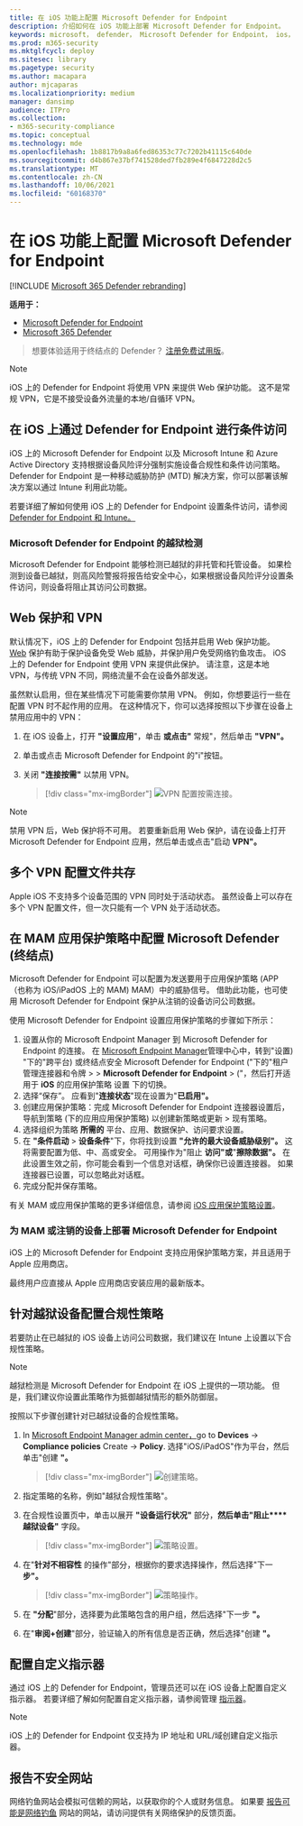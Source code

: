 ```yaml
---
title: 在 iOS 功能上配置 Microsoft Defender for Endpoint
description: 介绍如何在 iOS 功能上部署 Microsoft Defender for Endpoint。
keywords: microsoft， defender， Microsoft Defender for Endpoint， ios， 配置， 功能， ios
ms.prod: m365-security
ms.mktglfcycl: deploy
ms.sitesec: library
ms.pagetype: security
ms.author: macapara
author: mjcaparas
ms.localizationpriority: medium
manager: dansimp
audience: ITPro
ms.collection:
- m365-security-compliance
ms.topic: conceptual
ms.technology: mde
ms.openlocfilehash: 1b8817b9a8a6fed86353c77c7202b41115c640de
ms.sourcegitcommit: d4b867e37bf741528ded7fb289e4f6847228d2c5
ms.translationtype: MT
ms.contentlocale: zh-CN
ms.lasthandoff: 10/06/2021
ms.locfileid: "60168370"
---
```

# <a name="configure-microsoft-defender-for-endpoint-on-ios-features"></a>在 iOS 功能上配置 Microsoft Defender for Endpoint

[!INCLUDE [Microsoft 365 Defender rebranding](../../includes/microsoft-defender.md)]

**适用于：**
- [Microsoft Defender for Endpoint](https://go.microsoft.com/fwlink/p/?linkid=2154037)
- [Microsoft 365 Defender](https://go.microsoft.com/fwlink/?linkid=2118804)

> 想要体验适用于终结点的 Defender？ [注册免费试用版](https://signup.microsoft.com/create-account/signup?products=7f379fee-c4f9-4278-b0a1-e4c8c2fcdf7e&ru=https://aka.ms/MDEp2OpenTrial?ocid=docs-wdatp-exposedapis-abovefoldlink)。

> [!NOTE]
> iOS 上的 Defender for Endpoint 将使用 VPN 来提供 Web 保护功能。 这不是常规 VPN，它是不接受设备外流量的本地/自循环 VPN。

## <a name="conditional-access-with-defender-for-endpoint-on-ios"></a>在 iOS 上通过 Defender for Endpoint 进行条件访问

iOS 上的 Microsoft Defender for Endpoint 以及 Microsoft Intune 和 Azure Active Directory 支持根据设备风险评分强制实施设备合规性和条件访问策略。 Defender for Endpoint 是一种移动威胁防护 (MTD) 解决方案，你可以部署该解决方案以通过 Intune 利用此功能。

若要详细了解如何使用 iOS 上的 Defender for Endpoint 设置条件访问，请参阅[Defender for Endpoint 和 Intune。](/mem/intune/protect/advanced-threat-protection)

### <a name="jailbreak-detection-by-microsoft-defender-for-endpoint"></a>Microsoft Defender for Endpoint 的越狱检测

Microsoft Defender for Endpoint 能够检测已越狱的非托管和托管设备。 如果检测到设备已越狱，则高风险警报将报告给安全中心，如果根据设备风险评分设置条件访问，则设备将阻止其访问公司数据。

## <a name="web-protection-and-vpn"></a>Web 保护和 VPN

默认情况下，iOS 上的 Defender for Endpoint 包括并启用 Web 保护功能。 [Web](web-protection-overview.md) 保护有助于保护设备免受 Web 威胁，并保护用户免受网络钓鱼攻击。 iOS 上的 Defender for Endpoint 使用 VPN 来提供此保护。 请注意，这是本地 VPN，与传统 VPN 不同，网络流量不会在设备外部发送。

虽然默认启用，但在某些情况下可能需要你禁用 VPN。 例如，你想要运行一些在配置 VPN 时不起作用的应用。 在这种情况下，你可以选择按照以下步骤在设备上禁用应用中的 VPN：

1. 在 iOS 设备上，打开 **"设置应用**"，单击 **或点击"** 常规"，然后单击 **"VPN"。**
1. 单击或点击 Microsoft Defender for Endpoint 的"i"按钮。
1. 关闭 **"连接按需"** 以禁用 VPN。

    > [!div class="mx-imgBorder"]
    > ![VPN 配置按需连接。](images/ios-vpn-config.png)

> [!NOTE]
> 禁用 VPN 后，Web 保护将不可用。 若要重新启用 Web 保护，请在设备上打开 Microsoft Defender for Endpoint 应用，然后单击或点击"启动 **VPN"。**

## <a name="co-existence-of-multiple-vpn-profiles"></a>多个 VPN 配置文件共存

Apple iOS 不支持多个设备范围的 VPN 同时处于活动状态。 虽然设备上可以存在多个 VPN 配置文件，但一次只能有一个 VPN 处于活动状态。

## <a name="configure-microsoft-defender-for-endpoint-risk-signal-in-app-protection-policy-mam"></a>在 MAM 应用保护策略中配置 Microsoft Defender (终结点) 

Microsoft Defender for Endpoint 可以配置为发送要用于应用保护策略 (APP（也称为 iOS/iPadOS 上的 MAM) MAM）中的威胁信号。 借助此功能，也可使用 Microsoft Defender for Endpoint 保护从注销的设备访问公司数据。

使用 Microsoft Defender for Endpoint 设置应用保护策略的步骤如下所示：

1. 设置从你的 Microsoft Endpoint Manager 到 Microsoft Defender for Endpoint 的连接。 在 [Microsoft Endpoint Manager](https://go.microsoft.com/fwlink/?linkid=2109431)管理中心中，转到"设置) "下的"跨平台) 或终结点安全 Microsoft Defender for Endpoint ("下的"租户管理连接器和令牌 \>  \> **Microsoft Defender for Endpoint**  \>  ("，然后打开适用于 **iOS** 的应用保护策略 设置 下的切换。
1. 选择“保存”。 应看到"**连接状态**"现在设置为"**已启用"。**
1. 创建应用保护策略：完成 Microsoft Defender for Endpoint 连接器设置后，导航到策略 (下的应用应用保护策略) 以创建新策略或更新 \> 现有策略。
1. 选择组织为策略 **所需的** 平台、应用、数据保护、访问要求设置。
1. 在 **"条件启动** \> **设备条件**"下，你将找到设置 **"允许的最大设备威胁级别"。** 这将需要配置为低、中、高或安全。 可用操作为"阻止 **访问"或**"**擦除数据"。** 在此设置生效之前，你可能会看到一个信息对话框，确保你已设置连接器。 如果连接器已设置，可以忽略此对话框。
1. 完成分配并保存策略。

有关 MAM 或应用保护策略的更多详细信息，请参阅 [iOS 应用保护策略设置](/mem/intune/apps/app-protection-policy-settings-ios)。

### <a name="deploying-microsoft-defender-for-endpoint-for-mam-or-on-unenrolled-devices"></a>为 MAM 或注销的设备上部署 Microsoft Defender for Endpoint

iOS 上的 Microsoft Defender for Endpoint 支持应用保护策略方案，并且适用于 Apple 应用商店。

最终用户应直接从 Apple 应用商店安装应用的最新版本。

## <a name="configure-compliance-policy-against-jailbroken-devices"></a>针对越狱设备配置合规性策略

若要防止在已越狱的 iOS 设备上访问公司数据，我们建议在 Intune 上设置以下合规性策略。

> [!NOTE]
> 越狱检测是 Microsoft Defender for Endpoint 在 iOS 上提供的一项功能。 但是，我们建议你设置此策略作为抵御越狱情形的额外防御层。

按照以下步骤创建针对已越狱设备的合规性策略。

1. In [Microsoft Endpoint Manager admin center，](https://go.microsoft.com/fwlink/?linkid=2109431)go to **Devices**  ->  **Compliance policies** Create  ->  **Policy**. 选择"iOS/iPadOS"作为平台，然后单击"创建 **"。**

    > [!div class="mx-imgBorder"]
    > ![创建策略。](images/ios-jb-policy.png)

2. 指定策略的名称，例如"越狱合规性策略"。
3. 在合规性设置页中，单击以展开 **"设备运行状况"** 部分，**然后单击"阻止****越狱设备"** 字段。

    > [!div class="mx-imgBorder"]
    > ![策略设置。](images/ios-jb-settings.png)

4. 在"**针对不相容性** 的操作"部分，根据你的要求选择操作，然后选择"下一 **步"。**

    > [!div class="mx-imgBorder"]
    > ![策略操作。](images/ios-jb-actions.png)

5. 在 **"分配**"部分，选择要为此策略包含的用户组，然后选择"下一步 **"。**
6. 在"**审阅+创建**"部分，验证输入的所有信息是否正确，然后选择"创建 **"。**

## <a name="configure-custom-indicators"></a>配置自定义指示器

通过 iOS 上的 Defender for Endpoint，管理员还可以在 iOS 设备上配置自定义指示器。 若要详细了解如何配置自定义指示器，请参阅管理 [指示器](/microsoft-365/security/defender-endpoint/manage-indicators)。

> [!NOTE]
> iOS 上的 Defender for Endpoint 仅支持为 IP 地址和 URL/域创建自定义指示器。

## <a name="report-unsafe-site"></a>报告不安全网站

网络钓鱼网站会模拟可信赖的网站，以获取你的个人或财务信息。 如果要 [报告可能是网络钓鱼](https://www.microsoft.com/wdsi/filesubmission/exploitguard/networkprotection) 网站的网站，请访问提供有关网络保护的反馈页面。
